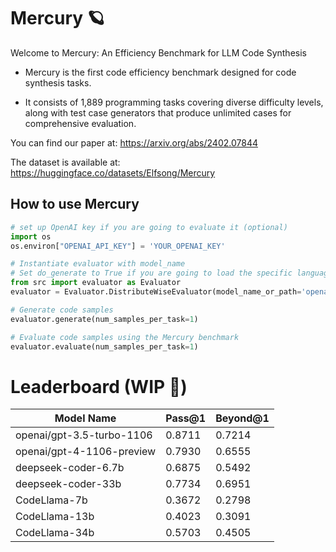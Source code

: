 # Mercury 🪐

Welcome to Mercury: An Efficiency Benchmark for LLM Code Synthesis

* Mercury is the first code efficiency benchmark designed for code synthesis tasks.

* It consists of 1,889 programming tasks covering diverse difficulty levels, along with test case generators that produce unlimited cases for comprehensive evaluation. 

You can find our paper at: https://arxiv.org/abs/2402.07844

The dataset is available at: https://huggingface.co/datasets/Elfsong/Mercury

## How to use Mercury
```python
# set up OpenAI key if you are going to evaluate it (optional)
import os
os.environ["OPENAI_API_KEY"] = 'YOUR_OPENAI_KEY'

# Instantiate evaluator with model_name
# Set do_generate to True if you are going to load the specific language model during evaluator initialization.
from src import evaluator as Evaluator
evaluator = Evaluator.DistributeWiseEvaluator(model_name_or_path='openai/gpt-3.5-turbo-1106', do_generate=True)

# Generate code samples
evaluator.generate(num_samples_per_task=1)

# Evaluate code samples using the Mercury benchmark
evaluator.evaluate(num_samples_per_task=1)
```

# Leaderboard (WIP 🚧)

| Model Name                | Pass@1 | Beyond@1 |
| ------------------------- | ------ | -------- |
| openai/gpt-3.5-turbo-1106 | 0.8711 | 0.7214   |
| openai/gpt-4-1106-preview | 0.7930 | 0.6555   |
| deepseek-coder-6.7b       | 0.6875 | 0.5492   |
| deepseek-coder-33b        | 0.7734 | 0.6951   |
| CodeLlama-7b              | 0.3672 | 0.2798   |
| CodeLlama-13b             | 0.4023 | 0.3091   |
| CodeLlama-34b             | 0.5703 | 0.4505   |
